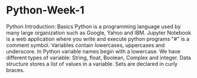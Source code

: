 # Python-Week-1
Python Introduction: Basics
Python is a programming language used by many large organization such as Google, Yahoo and IBM.
Jupyter Notebook is a web application where you write and execute python programs 
"#" is a comment symbol.
Variables contain lowercases, uppercases and underscore. In Python variable names begin with a lowercase.
We have different types of variable: String, float, Boolean, Complex and integer.
Data structure stores a list of values in a variable.
Sets are declared in curly braces.
